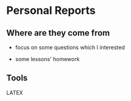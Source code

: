 # Personal Reports

## Where are they come from 
- focus on some questions which I interested

- some lessons' homework

## Tools
LATEX

